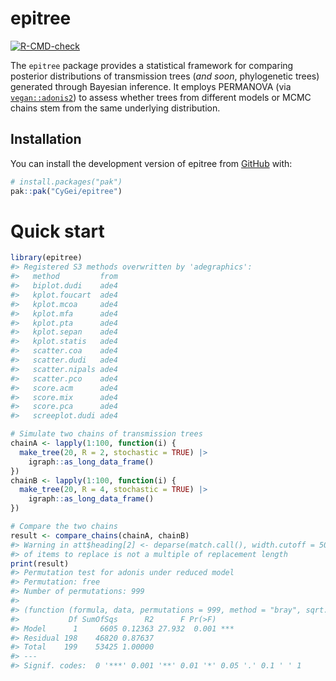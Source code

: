 
<!-- README.md is generated from README.Rmd. Please edit that file -->

# epitree

<!-- badges: start -->

[![R-CMD-check](https://github.com/CyGei/epitree/actions/workflows/R-CMD-check.yaml/badge.svg)](https://github.com/CyGei/epitree/actions/workflows/R-CMD-check.yaml)
<!-- badges: end -->

The `epitree` package provides a statistical framework for comparing
posterior distributions of transmission trees (*and soon*, phylogenetic
trees) generated through Bayesian inference. It employs PERMANOVA (via
[`vegan::adonis2`](https://vegandevs.github.io/vegan/reference/adonis.html))
to assess whether trees from different models or MCMC chains stem from
the same underlying distribution.

## Installation

You can install the development version of epitree from
[GitHub](https://github.com/) with:

``` r
# install.packages("pak")
pak::pak("CyGei/epitree")
```

# Quick start

``` r
library(epitree)
#> Registered S3 methods overwritten by 'adegraphics':
#>   method         from
#>   biplot.dudi    ade4
#>   kplot.foucart  ade4
#>   kplot.mcoa     ade4
#>   kplot.mfa      ade4
#>   kplot.pta      ade4
#>   kplot.sepan    ade4
#>   kplot.statis   ade4
#>   scatter.coa    ade4
#>   scatter.dudi   ade4
#>   scatter.nipals ade4
#>   scatter.pco    ade4
#>   score.acm      ade4
#>   score.mix      ade4
#>   score.pca      ade4
#>   screeplot.dudi ade4

# Simulate two chains of transmission trees
chainA <- lapply(1:100, function(i) {
  make_tree(20, R = 2, stochastic = TRUE) |>
    igraph::as_long_data_frame()
})
chainB <- lapply(1:100, function(i) {
  make_tree(20, R = 4, stochastic = TRUE) |>
    igraph::as_long_data_frame()
})

# Compare the two chains
result <- compare_chains(chainA, chainB)
#> Warning in att$heading[2] <- deparse(match.call(), width.cutoff = 500L): number
#> of items to replace is not a multiple of replacement length
print(result)
#> Permutation test for adonis under reduced model
#> Permutation: free
#> Number of permutations: 999
#> 
#> (function (formula, data, permutations = 999, method = "bray", sqrt.dist = FALSE, add = FALSE, by = NULL, parallel = getOption("mc.cores"), na.action = na.fail, strata = NULL, ...) 
#>           Df SumOfSqs      R2      F Pr(>F)    
#> Model      1     6605 0.12363 27.932  0.001 ***
#> Residual 198    46820 0.87637                  
#> Total    199    53425 1.00000                  
#> ---
#> Signif. codes:  0 '***' 0.001 '**' 0.01 '*' 0.05 '.' 0.1 ' ' 1
```
